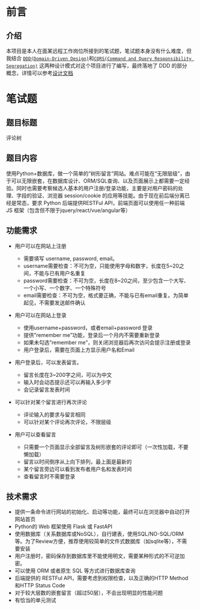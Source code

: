 # 前言

## 介绍
本项目是本人在面某远程工作岗位所接到的笔试题，笔试题本身没有什么难度，但我结合 [`DDD(Domain-Driven Design)`](https://www.domainlanguage.com/wp-content/uploads/2016/05/DDD_Reference_2015-03.pdf)和[`CQRS(Command and Query Responsibility Segregation)`](https://docs.microsoft.com/en-us/azure/architecture/patterns/cqrs) 这两种设计模式对这个项目进行了编写，最终落地了 DDD 的部分概念，详情可以参考[设计文档](https://github.com/mago960806/comments-tree/DESIGN.md)

# 笔试题

## 题目标题
评论树

## 题目内容

使用Python+数据库，做一个简单的“树形留言”网站。难点可能在“无限层级”，由于可以无限嵌套，在数据库设计、ORM/SQL查询、以及页面展示上都需要一定经验。同时也需要考察候选人基本的用户注册/登录功能，主要是对用户密码的处理、字段的验证、浏览器 session/cookie 的应用等技能。由于现在前后端分离已经是常态，要求 Python 后端提供RESTFul API，前端页面可以使用任一种前端 JS 框架（包含但不限于jquery/react/vue/angular等）

## 功能需求

- 用户可以在网站上注册
  - 需要填写 username, password, email。
  - username需要检查：不可为空，只能使用字母和数字，长度在5~20之间，不能与已有用户名重复
  - password需要检查：不可为空，长度在8~20之间，至少包含一个大写、一个小写、一个数字、一个特殊符号
  - email需要检查：不可为空，格式要正确，不能与已有email重复。为简单起见，不需要发送邮件确认

- 用户可以在网站上登录
  - 使用username+password，或者email+password 登录
  - 提供”remember me”功能，登录后一个月内不需要重新登录
  - 如果未勾选”remember me”，则关闭浏览器后再次访问会提示注册或登录
  - 用户登录后，需要在页面上方显示用户名和Email

- 用户登录后，可以发表留言。
  - 留言长度在3~200字之间，可以为中文
  - 输入时会动态提示还可以再输入多少字
  - 会记录留言发表时间

- 可以针对某个留言进行再次评论
  - 评论输入的要求与留言相同
  - 可以针对某个评论再次评论，不限层级

- 用户可以查看留言
  - 只需要一个页面显示全部留言及树形嵌套的评论即可（一次性加载，不要懒加载）
  - 留言以时间倒序从上向下排列，最上面是最新的
  - 某个留言旁边可以看到发布者用户名和发表时间
  - 查看留言时不需要登录

## 技术需求

- 提供一条命令进行网站的初始化、启动等功能，最终可以在浏览器中自动打开网站首页
- Python的 Web 框架使用 Flask 或 FastAPI
- 使用数据库（关系数据库或NoSQL），自行建表，使用SQL/NO-SQL/ORM等。为了Review方便，推荐使用较简单的文件式数据库（如sqlite等），不需要安装
- 用户注册时，密码保存到数据库里不能使用明文，需要某种形式的不可逆加密。
- 可以使用 ORM 或者原生 SQL 等方式进行数据库查询
- 后端提供的 RESTFul API，需要考虑到权限检查，以及正确的HTTP Method和HTTP Status Code
- 对于较大层数的嵌套留言（超过50层），不会出现明显的性能问题
- 有恰当的单元测试
